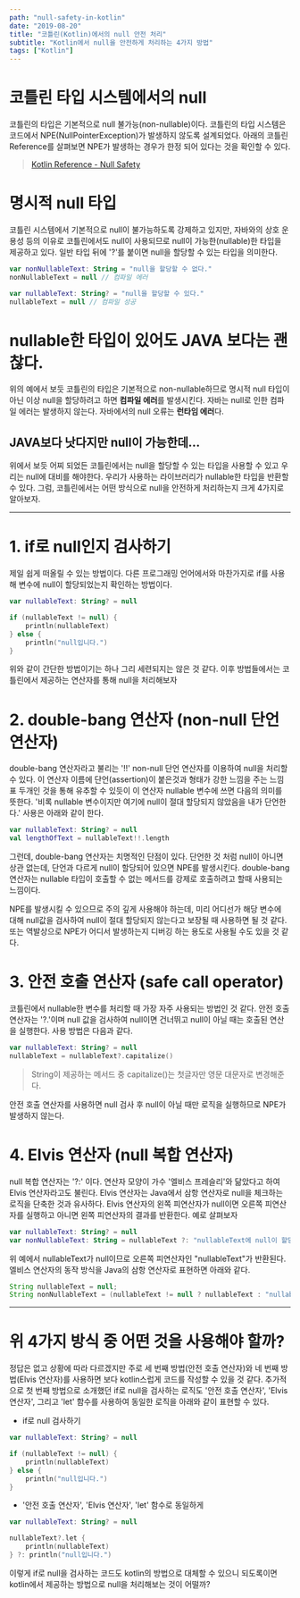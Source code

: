 ```yaml
---
path: "null-safety-in-kotlin"
date: "2019-08-20"
title: "코틀린(Kotlin)에서의 null 안전 처리"
subtitle: "Kotlin에서 null을 안전하게 처리하는 4가지 방법"
tags: ["Kotlin"]
---
```


# 코틀린 타입 시스템에서의 null

코틀린의 타입은 기본적으로 null 불가능(non-nullable)이다. 코틀린의 타입 시스템은 코드에서 NPE(NullPointerException)가 발생하지 않도록 설계되었다. 아래의 코틀린 Reference를 살펴보면 NPE가 발생하는 경우가 한정 되어 있다는 것을 확인할 수 있다.

> [Kotlin Reference - Null Safety](https://kotlinlang.org/docs/reference/null-safety.html)

# 명시적 null 타입

코틀린 시스템에서 기본적으로 null이 불가능하도록 강제하고 있지만, 자바와의 상호 운용성 등의 이유로 코틀린에서도 null이 사용되므로 null이 가능한(nullable)한 타입을 제공하고 있다. 일반 타입 뒤에 '?'를 붙이면 null을 할당할 수 있는 타입을 의미한다.

```kotlin
var nonNullableText: String = "null을 할당할 수 없다."
nonNullableText = null // 컴파일 에러

var nullableText: String? = "null을 할당할 수 있다."
nullableText = null // 컴파일 성공
```

# nullable한 타입이 있어도 JAVA 보다는 괜찮다.

위의 예에서 보듯 코틀린의 타입은 기본적으로 non-nullable하므로 명시적 null 타입이 아닌 이상 null을 할당하려고 하면 **컴파일 에러**를 발생시킨다. 자바는 null로 인한 컴파일 에러는 발생하지 않는다. 자바에서의 null 오류는 **런타임 에러**다.

## JAVA보다 낫다지만 null이 가능한데...

위에서 보듯 어찌 되었든 코틀린에서는 null을 할당할 수 있는 타입을 사용할 수 있고 우리는 null에 대비를 해야한다. 우리가 사용하는 라이브러리가 nullable한 타입을 반환할 수 있다. 그럼, 코틀린에서는 어떤 방식으로 null을 안전하게 처리하는지 크게 4가지로 알아보자.

---

# 1. if로 null인지 검사하기

제일 쉽게 떠올릴 수 있는 방법이다. 다른 프로그래밍 언어에서와 마찬가지로 if를 사용해 변수에 null이 할당되었는지 확인하는 방법이다.

```kotlin
var nullableText: String? = null

if (nullableText != null) {
    println(nullableText)
} else {
    println("null입니다.")
}
```

위와 같이 간단한 방법이기는 하나 그리 세련되지는 않은 것 같다. 이후 방법들에서는 코틀린에서 제공하는 연산자를 통해 null을 처리해보자

# 2. double-bang 연산자 (non-null 단언 연산자)

double-bang 연산자라고 불리는 '!!' non-null 단언 연산자를 이용하여 null을 처리할 수 있다. 이 연산자 이름에 단언(assertion)이 붙은것과 형태가 강한 느낌을 주는 느낌표 두개인 것을 통해 유추할 수 있듯이 이 연산자 nullable 변수에 쓰면 다음의 의미를 뜻한다. '비록 nullable 변수이지만 여기에 null이 절대 할당되지 않았음을 내가 단언한다.' 사용은 아래와 같이 한다.

```kotlin
var nullableText: String? = null
val lengthOfText = nullableText!!.length
```

그런데, double-bang 연산자는 치명적인 단점이 있다. 단언한 것 처럼 null이 아니면 상관 없는데, 단언과 다르게 null이 할당되어 있으면 NPE를 발생시킨다. double-bang 연산자는 nullable 타입이 호출할 수 없는 메서드를 강제로 호출하려고 할때 사용되는 느낌이다.

NPE를 발생시킬 수 있으므로 주의 깊게 사용해야 하는데, 미리 어디선가 해당 변수에 대해 null값을 검사하여 null이 절대 할당되지 않는다고 보장될 때 사용하면 될 것 같다.
또는 역발상으로 NPE가 어디서 발생하는지 디버깅 하는 용도로 사용될 수도 있을 것 같다.

# 3. 안전 호출 연산자 (safe call operator)

코틀린에서 nullable한 변수를 처리할 때 가장 자주 사용되는 방법인 것 같다. 안전 호출 연산자는 '?.'이며 null 값을 검사하여 null이면 건너뛰고 null이 아닐 때는 호출된 연산을 실행한다. 사용 방법은 다음과 같다.

```kotlin
var nullableText: String? = null
nullableText = nullableText?.capitalize()
```

> String이 제공하는 메서드 중 capitalize()는 첫글자만 영문 대문자로 변경해준다.

안전 호출 연산자를 사용하면 null 검사 후 null이 아닐 때만 로직을 실행하므로 NPE가 발생하지 않는다.

# 4. Elvis 연산자 (null 복합 연산자)

null 복합 연산자는 '?:' 이다. 연산자 모양이 가수 '엘비스 프레슬리'와 닮았다고 하여 Elvis 연산자라고도 불린다. Elvis 연산자는 Java에서 삼항 연산자로 null을 체크하는 로직을 단축한 것과 유사하다. Elvis 연산자의 왼쪽 피연산자가 null이면 오른쪽 피연산자를 실행하고 아니면 왼쪽 피연산자의 결과를 반환한다. 예로 살펴보자

```kotlin
var nullableText: String? = null
var nonNullableText: String = nullableText ?: "nullableText에 null이 할당되어 이게 반환됩니다."
```

위 예에서 nullableText가 null이므로 오른쪽 피연산자인 "nullableText"가 반환된다. 엘비스 연산자의 동작 방식을 Java의 삼항 연산자로 표현하면 아래와 같다.

```java
String nullableText = null;
String nonNullableText = (nullableText != null ? nullableText : "nullableText에 null이 할당되어 이게 반환됩니다.");
```

---

# 위 4가지 방식 중 어떤 것을 사용해야 할까?

정답은 없고 상황에 따라 다르겠지만 주로 세 번째 방법(안전 호출 연산자)와 네 번째 방법(Elvis 연산자)를 사용하면 보다 kotlin스럽게 코드를 작성할 수 있을 것 같다. 추가적으로 첫 번째 방법으로 소개했던 if로 null을 검사하는 로직도 '안전 호출 연산자', 'Elvis 연산자', 그리고 'let' 함수를 사용하여 동일한 로직을 아래와 같이 표현할 수 있다.

- if로 null 검사하기

```kotlin
var nullableText: String? = null

if (nullableText != null) {
    println(nullableText)
} else {
    println("null입니다.")
}
```

- '안전 호출 연산자', 'Elvis 연산자', 'let' 함수로 동일하게

```kotlin
var nullableText: String? = null

nullableText?.let {
    println(nullableText)
} ?: println("null입니다.")
```

이렇게 if로 null을 검사하는 코드도 kotlin의 방법으로 대체할 수 있으니 되도록이면 kotlin에서 제공하는 방법으로 null을 처리해보는 것이 어떨까?
